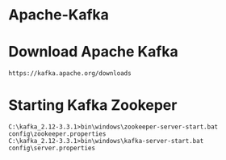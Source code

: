 # Apache-Kafka

# Download Apache Kafka 
```
https://kafka.apache.org/downloads
```

# Starting Kafka Zookeper 

```
C:\kafka_2.12-3.3.1>bin\windows\zookeeper-server-start.bat config\zookeeper.properties
C:\kafka_2.12-3.3.1>bin\windows\kafka-server-start.bat config\server.properties
```
